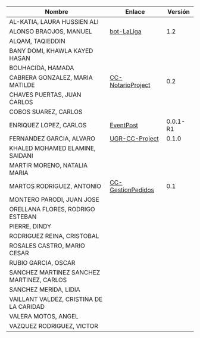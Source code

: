 | Nombre | Enlace | Versión |
|--------|--------|---------|
|AL-KATIA, LAURA HUSSIEN ALI | | | 
|ALONSO BRAOJOS, MANUEL | [bot-LaLiga](https://github.com/manuelalonsobraojos/cc-proyecto) | 1.2 | 
|ALQAM, TAQIEDDIN | | | 
|BANY DOMI, KHAWLA KAYED HASAN | | | 
|BOUHACIDA, HAMADA | | | 
|CABRERA GONZALEZ, MARIA MATILDE | [CC-NotarioProject](https://github.com/mati3/CC-NotarioProject) | 0.2 | 
|CHAVES PUERTAS, JUAN CARLOS | | | 
|COBOS SUAREZ, CARLOS | | | 
|ENRIQUEZ LOPEZ, CARLOS | [EventPost](https://github.com/carlos-el/EventPost-CCProject) | 0.0.1-R1 |
|FERNANDEZ GARCIA, ALVARO | [UGR-CC-Project](https://github.com/alvarillo89/UGR-CC-Project) | 0.1.0 |
|KHALED MOHAMED ELAMINE, SAIDANI | | | 
|MARTIR MORENO, NATALIA MARIA | | | 
|MARTOS RODRIGUEZ, ANTONIO | [CC-GestionPedidos](https://github.com/toniMR/CC-GestionPedidos) | 0.1 |
|MONTERO PARODI, JUAN JOSE | | | 
|ORELLANA FLORES, RODRIGO ESTEBAN | | | 
|PIERRE, DINDY | | | 
|RODRIGUEZ REINA, CRISTOBAL | | | 
|ROSALES CASTRO, MARIO CESAR | | | 
|RUBIO GARCIA, OSCAR | | | 
|SANCHEZ MARTINEZ SANCHEZ MARTINEZ, CARLOS | | | 
|SANCHEZ MERIDA, LIDIA | | | 
|VAILLANT VALDEZ, CRISTINA DE LA CARIDAD | | | 
|VALERA MOTOS, ANGEL | | | 
|VAZQUEZ RODRIGUEZ, VICTOR | | | 
